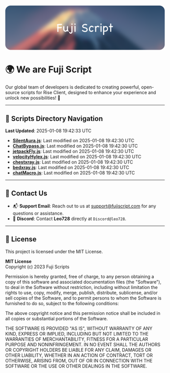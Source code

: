 ![Banner](.github/b.webp)

# 🌍 **We are Fuji Script**

Our global team of developers is dedicated to creating powerful, open-source scripts for Rise Client, designed to enhance your experience and unlock new possibilities! 🌟

---
<!-- SCRIPTS_NAVIGATION_START -->
## 📂 **Scripts Directory Navigation**

**Last Updated**: 2025-01-08 19:42:33 UTC

- **[SilentAura.js](scripts/SilentAura.js)**: Last modified on 2025-01-08 19:42:30 UTC
- **[ChatBypass.js](scripts/ChatBypass.js)**: Last modified on 2025-01-08 19:42:30 UTC
- **[jetpackFly.js](scripts/jetpackFly.js)**: Last modified on 2025-01-08 19:42:30 UTC
- **[velocityHylex.js](scripts/velocityHylex.js)**: Last modified on 2025-01-08 19:42:30 UTC
- **[chestxray.js](scripts/chestxray.js)**: Last modified on 2025-01-08 19:42:30 UTC
- **[bedxray.js](scripts/bedxray.js)**: Last modified on 2025-01-08 19:42:30 UTC
- **[chatMacro.js](scripts/chatMacro.js)**: Last modified on 2025-01-08 19:42:30 UTC

<!-- SCRIPTS_NAVIGATION_END -->

---

## 💬 **Contact Us**  
- 📬 **Support Email**: Reach out to us at [support@fujiscript.com](mailto:support@fujiscript.com) for any questions or assistance.  
- 💬 **Discord**: Contact **Leo728** directly at `Discord@leo728`.

---

## 📜 **License**

This project is licensed under the MIT License.  

**MIT License**  
Copyright (c) 2023 Fuji Scripts  

Permission is hereby granted, free of charge, to any person obtaining a copy of this software and associated documentation files (the "Software"), to deal in the Software without restriction, including without limitation the rights to use, copy, modify, merge, publish, distribute, sublicense, and/or sell copies of the Software, and to permit persons to whom the Software is furnished to do so, subject to the following conditions:  

The above copyright notice and this permission notice shall be included in all copies or substantial portions of the Software.  

THE SOFTWARE IS PROVIDED "AS IS", WITHOUT WARRANTY OF ANY KIND, EXPRESS OR IMPLIED, INCLUDING BUT NOT LIMITED TO THE WARRANTIES OF MERCHANTABILITY, FITNESS FOR A PARTICULAR PURPOSE AND NONINFRINGEMENT. IN NO EVENT SHALL THE AUTHORS OR COPYRIGHT HOLDERS BE LIABLE FOR ANY CLAIM, DAMAGES OR OTHER LIABILITY, WHETHER IN AN ACTION OF CONTRACT, TORT OR OTHERWISE, ARISING FROM, OUT OF OR IN CONNECTION WITH THE SOFTWARE OR THE USE OR OTHER DEALINGS IN THE SOFTWARE.  
